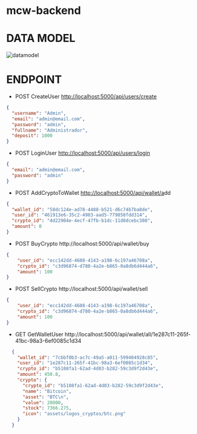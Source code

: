 # mcw-backend


# DATA MODEL

![datamodel](https://user-images.githubusercontent.com/103194843/231605328-f9652dd6-1763-4dcc-9181-33e74afb73ed.jpg)



# ENDPOINT
- POST CreateUser [http://localhost:5000/api/users/create](http://localhost:5000/api/users/create)

```json
{
  "username": "Admin",
  "email": "admin@email.com",
  "password": "admin",
  "fullname": "Administrador",
  "deposit": 1000 
}
```

- POST LoginUser [http://localhost:5000/api/users/login](http://localhost:5000/api/users/login)

```json
{
  "email": "admin@email.com",
  "password": "admin"
}
```

- POST AddCryptoToWallet [http://localhost:5000/api/wallet/a](http://localhost:5000/api/wallet/all/461913e6-35c2-4983-aad5-779858fdd314)dd

```json
{
  "wallet_id": "58dc124e-ad78-4488-b521-d6c74b7ba8de",
  "user_id": "461913e6-35c2-4983-aad5-779858fdd314",
  "crypto_id": "4d22904e-4ecf-47fb-b1dc-11d8dcebc308",
  "amount": 0
}
```

- POST BuyCrypto http://localhost:5000/api/wallet/buy

```json
{
    "user_id": "ecc142dd-4608-4143-a198-6c197a46708a",
    "crypto_id": "c3d96874-d780-4a2e-b865-0a8db6d444a6",
    "amount": 100
}
```

- POST SellCrypto http://localhost:5000/api/wallet/sell 

```json
{
    "user_id": "ecc142dd-4608-4143-a198-6c197a46708a",
    "crypto_id": "c3d96874-d780-4a2e-b865-0a8db6d444a6",
    "amount": 100
}
```
- GET GetWalletUser http://localhost:5000/api/wallet/all/1e287c11-265f-41bc-98a3-6ef0085c1d34
```json
  {
    "wallet_id": "7cbbf0b3-ac7c-49a5-a011-599404928c85",
    "user_id": "1e287c11-265f-41bc-98a3-6ef0085c1d34",
    "crypto_id": "b5108fa1-62ad-4d03-b282-59c3d9f2d43e",
    "amount": 450.8,
    "crypto": {
      "crypto_id": "b5108fa1-62ad-4d03-b282-59c3d9f2d43e",
      "name": "Bitcoin",
      "asset": "BTC\n",
      "value": 20000,
      "stock": 7366.275,
      "icon": "assets/logos_cryptos/btc.png"
    }
  }
```
